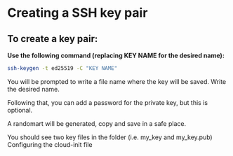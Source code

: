 # Creating a SSH key pair
## To create a key pair:
**Use the following command (replacing KEY NAME for the desired name):**
```bash
ssh-keygen -t ed25519 -C "KEY NAME"
```
You will be prompted to write a file name where the key will be saved. Write the desired name.

Following that, you can add a password for the private key, but this is optional.

A randomart will be generated, copy and save in a safe place.

You should see two key files in the folder (i.e. my_key and my_key.pub)
Configuring the cloud-init file

